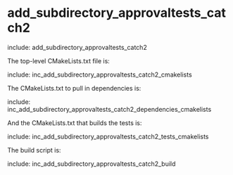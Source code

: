 # add_subdirectory_approvaltests_catch2

include: add_subdirectory_approvaltests_catch2

The top-level CMakeLists.txt file is:

include: inc_add_subdirectory_approvaltests_catch2_cmakelists

The CMakeLists.txt to pull in dependencies is:

include: inc_add_subdirectory_approvaltests_catch2_dependencies_cmakelists

And the CMakeLists.txt that builds the tests is:

include: inc_add_subdirectory_approvaltests_catch2_tests_cmakelists

The build script is:

include: inc_add_subdirectory_approvaltests_catch2_build
